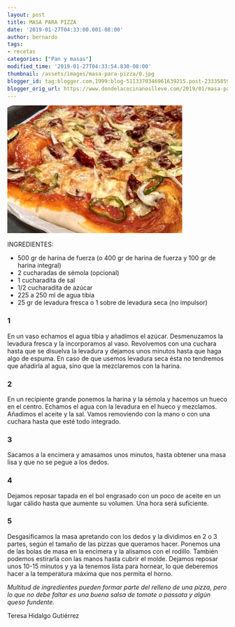 ```yaml
---
layout: post
title: MASA PARA PIZZA
date: '2019-01-27T04:33:00.001-08:00'
author: bernardo
tags:
- recetas
categories: ["Pan y masas"]
modified_time: '2019-01-27T04:33:54.830-08:00'
thumbnail: /assets/images/masa-para-pizza/0.jpg
blogger_id: tag:blogger.com,1999:blog-5113370346961639215.post-2333585988756918280
blogger_orig_url: https://www.dondelacocinanoslleve.com/2019/01/masa-para-pizza.html
---
```


  

![](/assets/images/masa-para-pizza/0.jpg)

  
INGREDIENTES:
* 500 gr de harina de fuerza (o 400 gr de harina de fuerza y 100 gr de harina integral)
* 2 cucharadas de sémola (opcional)
* 1 cucharadita de sal
* 1/2 cucharadita de azúcar
* 225 a 250 ml de agua tibia
* 25 gr de levadura fresca o 1 sobre de levadura seca (no impulsor)  

### 1

En un vaso echamos el agua tibia y añadimos el azúcar. Desmenuzamos la levadura fresca y la incorporamos al vaso. Revolvemos con una cuchara hasta que se disuelva la levadura y dejamos unos minutos hasta que haga algo de espuma. En caso de que usemos levadura seca ésta no tendremos que añadirla al agua, sino que la mezclaremos con la harina.  

### 2

En un recipiente grande ponemos la harina y la sémola y hacemos un hueco en el centro. Echamos el agua con la levadura en el hueco y mezclamos. Añadimos el aceite y la sal. Vamos removiendo con la mano o con una cuchara hasta que esté todo integrado.  

### 3

Sacamos a la encimera y amasamos unos minutos, hasta obtener una masa lisa y que no se pegue a los dedos.  

### 4

Dejamos reposar tapada en el bol engrasado con un poco de aceite en un lugar cálido hasta que aumente su volumen. Una hora será suficiente.  

### 5

Desgasificamos la masa apretando con los dedos y la dividimos en 2 o 3 partes, según el tamaño de las pizzas que queramos hacer. Ponemos una de las bolas de masa en la encimera y la alisamos con el rodillo. También podemos estirarla con las manos hasta cubrir el molde. Dejamos reposar unos 10-15 minutos y ya la tenemos lista para hornear, lo que deberemos hacer a la temperatura máxima que nos permita el horno.  

_Multitud de ingredientes pueden formar parte del relleno de una pizza, pero lo que no debe faltar es una buena salsa de tomate o passata y algún queso fundente._

Teresa Hidalgo Gutiérrez
